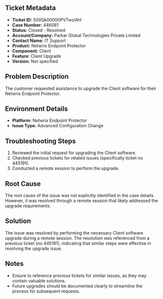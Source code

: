 ## Ticket Metadata
- **Ticket ID:** 500Qk00000PVTwzIAH
- **Case Number:** 446081
- **Status:** Closed - Resolved
- **Account/Company:** Parkar Global Technologies Private Limited
- **Contact Name:** IT Support
- **Product:** Netwrix Endpoint Protector
- **Component:** Client
- **Feature:** Client Upgrade
- **Version:** Not specified

## Problem Description
The customer requested assistance to upgrade the Client software for their Netwrix Endpoint Protector.

## Environment Details
- **Platform:** Netwrix Endpoint Protector
- **Issue Type:** Advanced Configuration Change

## Troubleshooting Steps
1. Reviewed the initial request for upgrading the Client software.
2. Checked previous tickets for related issues (specifically ticket no 445191).
3. Conducted a remote session to perform the upgrade.

## Root Cause
The root cause of the issue was not explicitly identified in the case details. However, it was resolved through a remote session that likely addressed the upgrade requirements.

## Solution
The issue was resolved by performing the necessary Client software upgrade during a remote session. The resolution was referenced from a previous ticket (no 445191), indicating that similar steps were effective in resolving the upgrade issue.

## Notes
- Ensure to reference previous tickets for similar issues, as they may contain valuable solutions.
- Future upgrades should be documented clearly to streamline the process for subsequent requests.